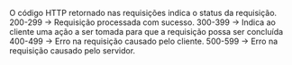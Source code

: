 O código HTTP retornado nas requisições indica o status da requisição.
200-299 -> Requisição processada com sucesso.
300-399 -> Indica ao cliente uma ação a ser tomada para que a requisição possa ser concluída
400-499 -> Erro na requisição causado pelo cliente.
500-599 -> Erro na requisição causado pelo servidor.

